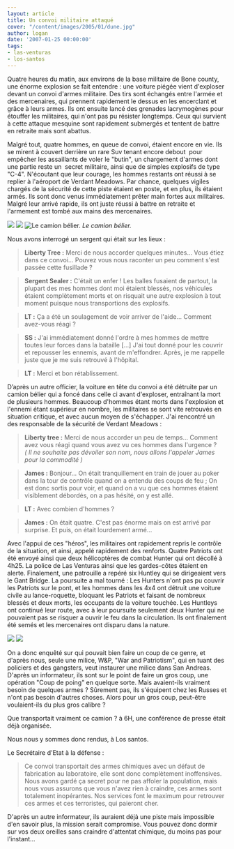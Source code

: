 ```yaml
---
layout: article
title: Un convoi militaire attaqué
cover: "/content/images/2005/01/dune.jpg"
author: logan
date: '2007-01-25 00:00:00'
tags:
- las-venturas
- los-santos
---
```


Quatre heures du matin, aux environs de la base militaire de Bone county, une énorme explosion se fait entendre : une voiture piégée vient d'exploser devant un convoi d'armes militaire. Des tirs sont échangés entre l'armée et des mercenaires, qui prennent rapidement le dessus en les encerclant et grâce à leurs armes. Ils ont ensuite lancé des grenades lacrymogènes pour étouffer les militaires, qui n'ont pas pu résister longtemps. Ceux qui survient à cette attaque mesquine sont rapidement submergés et tentent de battre en retraite mais sont abattus.

Malgré tout, quatre hommes, en queue de convoi, étaient encore en vie. Ils se mirent à couvert derrière un rare Suv tenant encore debout&nbsp; pour empêcher les assaillants de voler le "butin", un chargement d'armes dont une partie reste un &nbsp;secret militaire, ainsi que de simples explosifs de type "C-4". N'écoutant que leur courage, les hommes restants ont réussi à se replier à l'aéroport de Verdant Meadows. Par chance, quelques&nbsp;vigiles chargés de la sécurité de cette&nbsp;piste étaient en poste, et en plus, ils étaient armés. Ils sont donc venus immédiatement prêter main fortes aux militaires. Malgré leur arrivé rapide, ils ont juste réussi à battre en retraite et l'armement est tombé aux mains des mercenaires.

![](/content/images/2005/01/patriot1.jpg)
![](/content/images/2005/01/patriot2.jpg)
![Le camion bélier.](/content/images/2005/01/dune.jpg)
_Le camion bélier._

Nous avons interrogé un sergent qui était sur les lieux :

> **Liberty Tree :** Merci de nous accorder quelques minutes... Vous étiez dans ce convoi... Pouvez vous nous raconter un peu comment s'est passée cette fusillade ?

> **Sergent Sealer :** C'était un enfer ! Les balles fusaient de partout, la plupart des mes hommes dont moi étaient blessés, nos véhicules étaient complètement morts et on risquait une autre explosion à tout moment puisque nous transportions des explosifs.

> **LT :** Ça a été un soulagement de voir arriver de l'aide... Comment avez-vous réagi ?

> **SS :** J'ai immédiatement donné l'ordre à mes hommes de mettre toutes leur forces dans la bataille [...] J'ai tout donné pour les couvrir et repousser les ennemis, avant de m'effondrer. Après, je me rappelle juste que je me suis retrouvé à l'hôpital.

> **LT :** Merci et bon rétablissement.

D’après un autre officier, la voiture en tête du convoi a été détruite par&nbsp;un camion&nbsp;bélier qui a foncé dans celle ci avant d'exploser, entraînant la mort de plusieurs hommes. Beaucoup d'hommes étant morts dans l'explosion et l'ennemi étant supérieur en nombre, les militaires se sont vite retrouvés en situation critique, et avec aucun moyen de s'échapper. J'ai rencontré un des responsable de la sécurité de Verdant Meadows :

> **Liberty tree :** Merci de nous accorder un peu de temps... Comment avez vous réagi quand vous avez vu ces hommes dans l'urgence ?  
> _( Il ne souhaite pas dévoiler son nom, nous allons l'appeler James pour la commodité )_

> **James :** Bonjour... On était tranquillement en train de jouer au poker dans la tour de contrôle quand on a entendu des coups de feu ; On est donc sortis pour voir, et quand on a vu que ces hommes étaient visiblement débordés, on a pas hésité, on y est allé.

> **LT :** Avec combien d'hommes ?

> **James :** On était quatre. C'est pas énorme mais on est arrivé par surprise. Et puis, on était lourdement armé...

Avec l'appui de ces "héros", les militaires ont rapidement repris le contrôle de la situation, et ainsi, appelé rapidement des renforts. Quatre Patriots ont été envoyé ainsi que deux hélicoptères de combat Hunter qui ont décollé à 4h25. La police de Las Venturas ainsi que les gardes-côtes étaient en alerte. Finalement, une patrouille a repéré&nbsp;six Huntley qui se dirigeaient vers le Gant Bridge. La poursuite a mal tourné : Les Hunters n'ont pas pu couvrir les Patriots sur le pont, et les hommes dans les 4x4 ont détruit une voiture civile au lance-roquette, bloquant les Patriots et faisant de nombreux blessés et&nbsp;deux morts, les occupants de la voiture touchée. Les Huntleys ont continué leur route, avec à leur poursuite seulement&nbsp;deux Hunter qui ne pouvaient pas se risquer a ouvrir le feu dans la circulation. Ils ont finalement été semés et les mercenaires ont disparu dans la nature.

![](/content/images/2005/01/caisseburn.jpg)
![](/content/images/2005/01/cadavreterroriste.jpg)

On a donc enquêté sur&nbsp;qui pouvait bien&nbsp;faire un coup de ce genre, et d'après nous, seule une milice, W&P, "War and Patriotism", qui en tuant des policiers et des gangsters, veut instaurer une milice dans San Andreas. D'après un informateur, ils sont sur le point de faire un gros coup, une opération "Coup de poing" en quelque sorte. Mais avaient-ils vraiment besoin de quelques armes ? Sûrement pas, ils s'équipent chez les Russes et n'ont pas besoin d'autres choses. Alors pour un gros coup, peut-être voulaient-ils&nbsp;du plus gros calibre ?

Que transportait vraiment ce camion ? à 6H, une conférence de presse était déjà organisée.

Nous nous y sommes donc rendus, à Los santos.

Le Secrétaire d'Etat&nbsp;à la défense :

> Ce convoi transportait des armes chimiques avec un défaut de fabrication au laboratoire, elle sont donc complètement inoffensives. Nous avons gardé ça secret pour ne pas affoler la population, mais nous vous&nbsp;assurons que vous n'avez rien&nbsp;à craindre, ces armes sont totalement inopérantes. Nos services font le maximum pour retrouver ces armes et ces terroristes, qui paieront cher.

D'après un autre informateur, ils auraient déjà une piste mais impossible d'en savoir plus, la mission serait compromise. Vous pouvez donc dormir sur vos deux oreilles sans craindre d'attentat chimique, du moins pas pour l'instant...